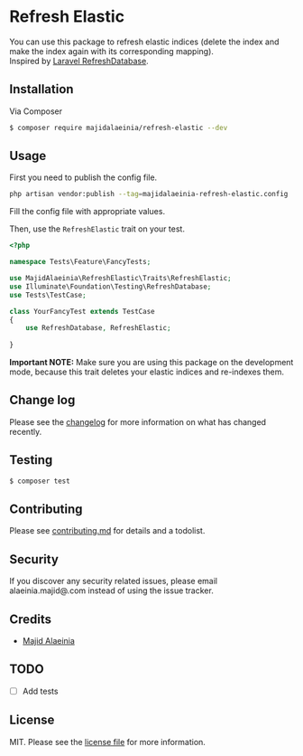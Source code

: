 # Refresh Elastic

You can use this package to refresh elastic indices (delete the index and make the index again with its corresponding mapping).  
Inspired by [Laravel RefreshDatabase](https://github.com/guiwoda/laravel-framework/blob/master/src/Illuminate/Foundation/Testing/RefreshDatabase.php). 

## Installation

Via Composer

``` bash
$ composer require majidalaeinia/refresh-elastic --dev
```

## Usage

First you need to publish the config file.
```bash
php artisan vendor:publish --tag=majidalaeinia-refresh-elastic.config
````
Fill the config file with appropriate values.


Then, use the `RefreshElastic` trait on your test.

```php
<?php

namespace Tests\Feature\FancyTests;

use MajidAlaeinia\RefreshElastic\Traits\RefreshElastic;
use Illuminate\Foundation\Testing\RefreshDatabase;
use Tests\TestCase;

class YourFancyTest extends TestCase
{
    use RefreshDatabase, RefreshElastic;
    
}
```

**Important NOTE:** Make sure you are using this package on the development mode, because this trait deletes your 
elastic indices and re-indexes them.

## Change log

Please see the [changelog](changelog.md) for more information on what has changed recently.

## Testing

``` bash
$ composer test
```

## Contributing

Please see [contributing.md](contributing.md) for details and a todolist.

## Security

If you discover any security related issues, please email alaeinia.majid@.com instead of using the issue tracker.

## Credits

- [Majid Alaeinia](https://github.com/majidalaeinia)

## TODO
- [ ] Add tests

## License

MIT. Please see the [license file](license.md) for more information.

[ico-version]: https://img.shields.io/packagist/v/majidalaeinia/refresh-elastic.svg?style=flat-square
[ico-downloads]: https://img.shields.io/packagist/dt/majidalaeinia/refresh-elastic.svg?style=flat-square
[ico-travis]: https://img.shields.io/travis/majidalaeinia/refresh-elastic/master.svg?style=flat-square
[ico-styleci]: https://styleci.io/repos/12345678/shield

[link-packagist]: https://packagist.org/packages/majidalaeinia/refresh-elastic
[link-downloads]: https://packagist.org/packages/majidalaeinia/refresh-elastic
[link-travis]: https://travis-ci.org/majidalaeinia/refresh-elastic
[link-styleci]: https://styleci.io/repos/12345678
[link-author]: https://github.com/majidalaeinia
[link-contributors]: ../../contributors
